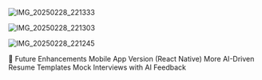 ![IMG_20250228_221333](https://github.com/user-attachments/assets/8cf5b062-1e08-4974-a565-5af8bd13c7ce)

![IMG_20250228_221303](https://github.com/user-attachments/assets/1c797d24-4405-4796-b0f2-df228fce7624)

![IMG_20250228_221245](https://github.com/user-attachments/assets/79623efd-e7bd-4784-8449-a8cc9e5ca59e)



🚀 Future Enhancements
Mobile App Version (React Native)
More AI-Driven Resume Templates
Mock Interviews with AI Feedback

